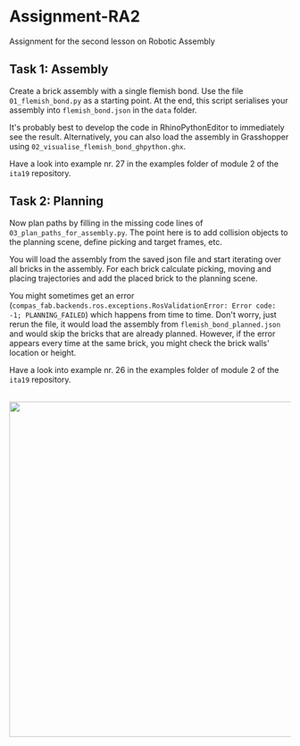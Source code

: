 # Assignment-RA2

Assignment for the second lesson on Robotic Assembly

## Task 1: Assembly

Create a brick assembly with a single flemish bond. Use the file `01_flemish_bond.py` as a starting point. At the end, this script serialises your assembly into `flemish_bond.json` in the `data` folder.

It's probably best to develop the code in RhinoPythonEditor to immediately see the result. Alternatively, you can also load the assembly in Grasshopper using `02_visualise_flemish_bond_ghpython.ghx`.

Have a look into example nr. 27 in the examples folder of module 2 of the `ita19` repository.

## Task 2: Planning

Now plan paths by filling in the missing code lines of `03_plan_paths_for_assembly.py`. The point here is to add collision objects to the planning scene, define picking and target frames, etc.

You will load the assembly from the saved json file and start iterating over all bricks in the assembly. For each brick calculate picking, moving and placing trajectories and add the placed brick to the planning scene.

You might sometimes get an error (`compas_fab.backends.ros.exceptions.RosValidationError: Error code: -1; PLANNING_FAILED`) which happens from time to time. Don't worry, just rerun the file, it would load the assembly from `flemish_bond_planned.json` and would skip the bricks that are already planned. However, if the error appears every time at the same brick, you might check the brick walls' location or height.

Have a look into example nr. 26 in the examples folder of module 2 of the `ita19` repository.

<div align="center"><br><img src="https://raw.githubusercontent.com/compas-ITA19/ITA19/master/modules/module2/images/assignment2_1.jpg" width="600" /></div>
